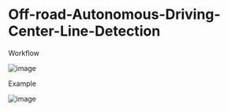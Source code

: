 # Off-road-Autonomous-Driving-Center-Line-Detection
Workflow

![image](https://github.com/user-attachments/assets/4a2e0145-da30-4015-881f-3dddeefe57f1)

Example

![image](https://github.com/user-attachments/assets/34c93410-c46c-401a-baab-7cb242530640)
